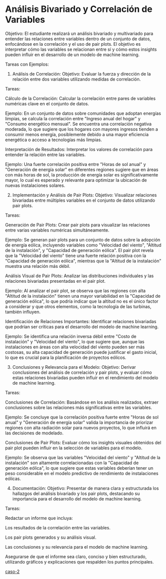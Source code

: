 # Análisis Bivariado y Correlación de Variables

Objetivo:
El estudiante realizará un análisis bivariado y multivariado para entender las relaciones entre variables dentro de un conjunto de datos, enfocándose en la correlación y el uso de pair plots. El objetivo es interpretar cómo las variables se relacionan entre sí y cómo estos insights pueden influir en el desarrollo de un modelo de machine learning.

Tareas con Ejemplos:

1. Análisis de Correlación:
Objetivo: Evaluar la fuerza y dirección de la relación entre dos variables utilizando medidas de correlación.

Tareas:

Cálculo de la Correlación: Calcular la correlación entre pares de variables numéricas clave en el conjunto de datos.

Ejemplo: En un conjunto de datos sobre comunidades que adoptan energías limpias, se calcula la correlación entre "Ingreso anual del hogar" y "Consumo energético mensual". Se encuentra una correlación negativa moderada, lo que sugiere que los hogares con mayores ingresos tienden a consumir menos energía, posiblemente debido a una mayor eficiencia energética o acceso a tecnologías más limpias.

Interpretación de Resultados: Interpretar los valores de correlación para entender la relación entre las variables.

Ejemplo: Una fuerte correlación positiva entre "Horas de sol anual" y "Generación de energía solar" en diferentes regiones sugiere que en áreas con más horas de sol, la producción de energía solar es significativamente mayor, lo cual es esperado y relevante para optimizar la ubicación de nuevas instalaciones solares.

2. Implementación y Análisis de Pair Plots:
Objetivo: Visualizar relaciones bivariadas entre múltiples variables en el conjunto de datos utilizando pair plots.

Tareas:

Generación de Pair Plots: Crear pair plots para visualizar las relaciones entre varias variables numéricas simultáneamente.

Ejemplo: Se generan pair plots para un conjunto de datos sobre la adopción de energía eólica, incluyendo variables como "Velocidad del viento", "Altitud de la instalación", y "Capacidad de generación eólica". El pair plot revela que la "Velocidad del viento" tiene una fuerte relación positiva con la "Capacidad de generación eólica", mientras que la "Altitud de la instalación" muestra una relación más débil.

Análisis Visual de Pair Plots: Analizar las distribuciones individuales y las relaciones bivariadas presentadas en el pair plot.

Ejemplo: Al analizar el pair plot, se observa que las regiones con alta "Altitud de la instalación" tienen una mayor variabilidad en la "Capacidad de generación eólica", lo que podría indicar que la altitud no es el único factor a considerar y que otros elementos, como la tecnología de las turbinas, también influyen.

Identificación de Relaciones Importantes: Identificar relaciones bivariadas que podrían ser críticas para el desarrollo del modelo de machine learning.

Ejemplo: Se identifica una relación inversa débil entre "Costo de instalación" y "Velocidad del viento", lo que sugiere que, aunque las instalaciones en áreas con alta velocidad del viento pueden ser más costosas, su alta capacidad de generación puede justificar el gasto inicial, lo que es crucial para la planificación de proyectos eólicos.

3. Conclusiones y Relevancia para el Modelo:
Objetivo: Derivar conclusiones del análisis de correlación y pair plots, y evaluar cómo estas relaciones bivariadas pueden influir en el rendimiento del modelo de machine learning.

Tareas:

Conclusiones de Correlación: Basándose en los análisis realizados, extraer conclusiones sobre las relaciones más significativas entre las variables.

Ejemplo: Se concluye que la correlación positiva fuerte entre "Horas de sol anual" y "Generación de energía solar" valida la importancia de priorizar regiones con alta radiación solar para nuevos proyectos, lo que influirá en las decisiones de modelado.

Conclusiones de Pair Plots: Evaluar cómo los insights visuales obtenidos del pair plot pueden influir en la selección de variables para el modelo.

Ejemplo: Se observa que las variables "Velocidad del viento" y "Altitud de la instalación" son altamente correlacionadas con la "Capacidad de generación eólica", lo que sugiere que estas variables deberían tener un peso considerable en el modelo predictivo de rendimiento de instalaciones eólicas.

4. Documentación:
Objetivo: Presentar de manera clara y estructurada los hallazgos del análisis bivariado y los pair plots, destacando su importancia para el desarrollo del modelo de machine learning.

Tareas:

Redactar un informe que incluya:

Los resultados de la correlación entre las variables.

Los pair plots generados y su análisis visual.

Las conclusiones y su relevancia para el modelo de machine learning.

Asegurarse de que el informe sea claro, conciso y bien estructurado, utilizando gráficos y explicaciones que respalden los puntos principales.

[caso-2](./Caso-2-version-descargable.pdf)